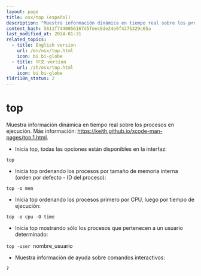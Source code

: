 ```yaml
---
layout: page
title: osx/top (español)
description: "Muestra información dinámica en tiempo real sobre los procesos en ejecución."
content_hash: 5611f7440056167d5feec8de24e9f4275329c65a
last_modified_at: 2024-01-31
related_topics:
  - title: English version
    url: /en/osx/top.html
    icon: bi bi-globe
  - title: 中文 version
    url: /zh/osx/top.html
    icon: bi bi-globe
tldri18n_status: 2
---
```

# top

Muestra información dinámica en tiempo real sobre los procesos en ejecución.
Más información: <https://keith.github.io/xcode-man-pages/top.1.html>.

- Inicia top, todas las opciones están disponibles en la interfaz:

`top`

- Inicia top ordenando los procesos por tamaño de memoria interna (orden por defecto - ID del proceso):

`top -o mem`

- Inicia top ordenando los procesos primero por CPU, luego por tiempo de ejecución:

`top -o cpu -O time`

- Inicia top mostrando sólo los procesos que pertenecen a un usuario determinado:

`top -user `<span class="tldr-var badge badge-pill bg-dark-lm bg-white-dm text-white-lm text-dark-dm font-weight-bold">nombre_usuario</span>

- Muestra información de ayuda sobre comandos interactivos:

`?`
